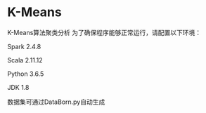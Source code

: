 # K-Means
K-Means算法聚类分析
为了确保程序能够正常运行，请配置以下环境：

Spark 2.4.8

Scala 2.11.12

Python 3.6.5

JDK 1.8

数据集可通过DataBorn.py自动生成
